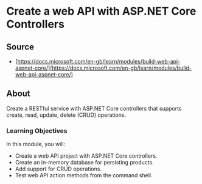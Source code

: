 # Create a web API with ASP.NET Core Controllers

## Source

- [https://docs.microsoft.com/en-gb/learn/modules/build-web-api-aspnet-core/](https://docs.microsoft.com/en-gb/learn/modules/build-web-api-aspnet-core/)

## About

Create a RESTful service with ASP.NET Core controllers that supports create, read, update, delete (CRUD) operations.

### Learning Objectives

In this module, you will:

- Create a web API project with ASP.NET Core controllers.
- Create an in-memory database for persisting products.
- Add support for CRUD operations.
- Test web API action methods from the command shell.

